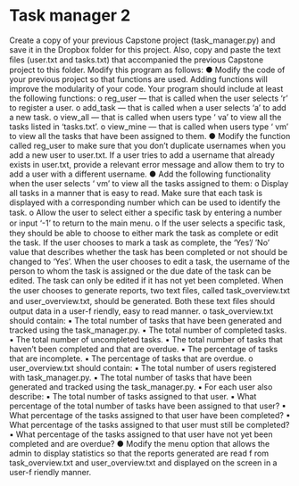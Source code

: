 # Task manager 2
Create a copy of your previous Capstone project (task_manager.py) and
save it in the Dropbox folder for this project. Also, copy and paste the text
ﬁles (user.txt and tasks.txt) that accompanied the previous Capstone
project to this folder. Modify this program as follows:
●
Modify the code of your previous project so that functions are used.
Adding functions will improve the modularity of your code. Your program
should include at least the following functions:
o
reg_user — that is called when the user selects ‘r’ to register a user.
o
add_task — that is called when a user selects ‘a’ to add a new task.
o
view_all — that is called when users type ‘ va’ to view all the tasks
listed in ‘tasks.txt’.
o
view_mine — that is called when users type ‘ vm’ to view all the
tasks that have been assigned to them.
●
Modify the function called reg_user to make sure that you don’t duplicate
usernames when you add a new user to user.txt. If a user tries to add a
username that already exists in user.txt, provide a relevant error message
and allow them to try to add a user with a different username.
●
Add the following functionality when the user selects ‘ vm’ to view all the
tasks assigned to them:
o
Display all tasks in a manner that is easy to read. Make sure that
each task is displayed with a corresponding number which can be
used to identify the task.
o
Allow the user to select either a speciﬁc task by entering a number
or input ‘-1’ to return to the main menu.
o
If the user selects a speciﬁc task, they should be able to choose to
either mark the task as complete or edit the task. If the user
chooses to mark a task as complete, the ‘Yes’/ ’No’ value that
describes whether the task has been completed or not should be
changed to ‘Yes’. When the user chooses to edit a task, the
username of the person to whom the task is assigned or the due
date of the task can be edited. The task can only be edited if it has
not yet been completed.
When the user chooses to generate reports, two text ﬁles, called
task_overview.txt and user_overview.txt, should be generated. Both
these text ﬁles should output data in a user-f riendly, easy to read manner.
o
task_overview.txt should contain:
▪
The total number of tasks that have been generated and
tracked using the task_manager.py.
▪
The total number of completed tasks.
▪
The total number of uncompleted tasks.
▪
The total number of tasks that haven’t been completed and
that are overdue.
▪
The percentage of tasks that are incomplete.
▪
The percentage of tasks that are overdue.
o
user_overview.txt should contain:
▪
The total number of users registered with task_manager.py.
▪
The total number of tasks that have been generated and
tracked using the task_manager.py.
▪
For each user also describe:
▪
The total number of tasks assigned to that user.
▪
What percentage of the total number of tasks have
been assigned to that user?
▪
What percentage of the tasks assigned to that user
have been completed?
▪
What percentage of the tasks assigned to that user
must still be completed?
▪
What percentage of the tasks assigned to that user
have not yet been completed and are overdue?
●
Modify the menu option that allows the admin to display statistics so that
the reports generated are read f rom task_overview.txt and
user_overview.txt and displayed on the screen in a user-f riendly manner.
